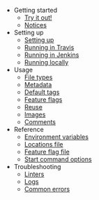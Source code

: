 <!--
# Copyright 2022, 2023 IBM Inc. All rights reserved
# SPDX-License-Identifier: Apache2.0
# Last updated: 2023-10-02
-->

- Getting started
  - [Try it out!](try.md)
  - [Notices](notices.md)
- Setting up
  - [Setting up](setup.md)
  - [Running in Travis](travis.md)
  - [Running in Jenkins](jenkins.md)
  - [Running locally](local.md)
- Usage
  - [File types](filetypes.md)
  - [Metadata](metadata.md)
  - [Default tags](tags.md)
  - [Feature flags](feature-flags.md)
  - [Reuse](reuse.md)
  - [Images](images.md)
  - [Comments](comments.md)
- Reference
  - [Environment variables](ref-env-vars.md)
  - [Locations file](ref-locations.md)
  - [Feature flag file](ref-feature-flags.md)
  - [Start command options](ref-start.md)
- Troubleshooting
  - [Linters](linters.md)
  - [Logs](logs.md)
  - [Common errors](errors.md)
